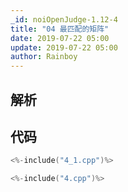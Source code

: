 ```yaml
---
_id: noiOpenJudge-1.12-4
title: "04 最匹配的矩阵"
date: 2019-07-22 05:00
update: 2019-07-22 05:00
author: Rainboy
---
```


## 解析

## 代码

```c
<%-include("4_1.cpp")%>
```

```c
<%-include("4.cpp")%>
```

